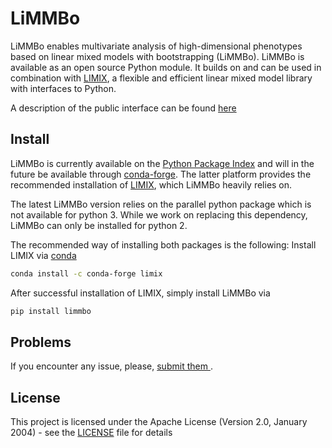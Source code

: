 # LiMMBo

LiMMBo enables multivariate analysis of high-dimensional phenotypes based on
linear mixed models with bootstrapping (LiMMBo). LiMMBo is available as an open
source Python module. It builds on and can be used in combination with
[LIMIX](https://github.com/limix/limix), a flexible and efficient linear mixed
model library with interfaces to Python.

A description of the public interface can be found [here
](https://www.ebi.ac.uk/~hannah/limmbo/index.html)

## Install

LiMMBo is currently available on the [Python Package
Index](https://pypi.python.org) and will in the future be available through
[conda-forge](https://conda-forge.org/#about). The latter platform provides the
recommended installation of [LIMIX](https://github.com/limix/limix), which
LiMMBo heavily relies on.

The latest LiMMBo version relies on the parallel python package which is 
not available for python 3. While we work on replacing this dependency, 
LiMMBo can only be installed for python 2. 

The recommended way of installing both packages is the following:
Install LIMIX via [conda](http://conda.pydata.org/docs/index.html)
```bash
conda install -c conda-forge limix
```

After successful installation of LIMIX, simply install LiMMBo via
```bash
pip install limmbo
```

## Problems

If you encounter any issue, please, [submit them
](https://github.com/HannahVMeyer/limmbo/issues).


## License

This project is licensed under the Apache License (Version 2.0, January 2004) -
see the [LICENSE](LICENSE) file for details
